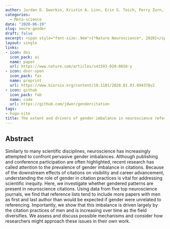 ```yaml
---
author: Jordan D. Dworkin, Kristin A. Linn, Erin G. Teich, Perry Zurn, Russell T. Shinohara & Dani S. Bassett
categories:
  - Meta-science
date: "2020-06-19"
slug: neuro-gender
draft: false
excerpt: <span style="font-size:.9em">{*Nature Neuroscience*, 2020}</span>
layout: single
links:
- icon: doi
  icon_pack: ai
  name: paper
  url: https://www.nature.com/articles/s41593-020-0658-y
- icon: door-open
  icon_pack: fas
  name: preprint
  url: https://www.biorxiv.org/content/10.1101/2020.01.03.894378v2
- icon: github
  icon_pack: fab
  name: code
  url: https://github.com/jdwor/gendercitation
tags:
- hugo-site
title: The extent and drivers of gender imbalance in neuroscience reference lists
---
```


## Abstract

Similarly to many scientific disciplines, neuroscience has increasingly attempted to confront pervasive gender imbalances. Although publishing and conference participation are often highlighted, recent research has called attention to the prevalence of gender imbalance in citations. Because of the downstream effects of citations on visibility and career advancement, understanding the role of gender in citation practices is vital for addressing scientific inequity. Here, we investigate whether gendered patterns are present in neuroscience citations. Using data from five top neuroscience journals, we find that reference lists tend to include more papers with men as first and last author than would be expected if gender were unrelated to referencing. Importantly, we show that this imbalance is driven largely by the citation practices of men and is increasing over time as the field diversifies. We assess and discuss possible mechanisms and consider how researchers might approach these issues in their own work.